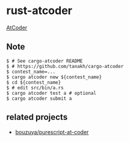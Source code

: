 # rust-atcoder

[AtCoder](https://atcoder.jp/)

## Note

```
$ # See cargo-atcoder README
$ # https://github.com/tanakh/cargo-atcoder
$ contest_name=...
$ cargo atcoder new ${contest_name}
$ cd ${contest_name}
$ # edit src/bin/a.rs
$ cargo atcoder test a # optional
$ cargo atcoder submit a
```

## related projects

- [bouzuya/purescript-at-coder](https://github.com/bouzuya/purescript-at-coder)
